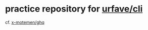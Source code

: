 # practice repository for [urfave/cli](https://github.com/urfave/cli)

cf. [x-motemen/ghq](https://github.com/x-motemen/ghq)
